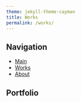 ```yaml
---
theme: jekyll-theme-cayman
title: Works
permalink: /works/
---
```


## Navigation

* [Main](/index/)
* [Works](/works/)
* [About](/about/)

## Portfolio

